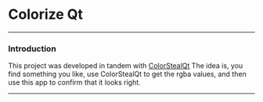 # Colorize Qt

---

### Introduction 

This project was developed in tandem with [ColorStealQt](https://github.com/inversederivative/ColorStealQt)
The idea is, you find something you like, use ColorStealQt to get the rgba values, and then use this app to
confirm that it looks right. 

---


